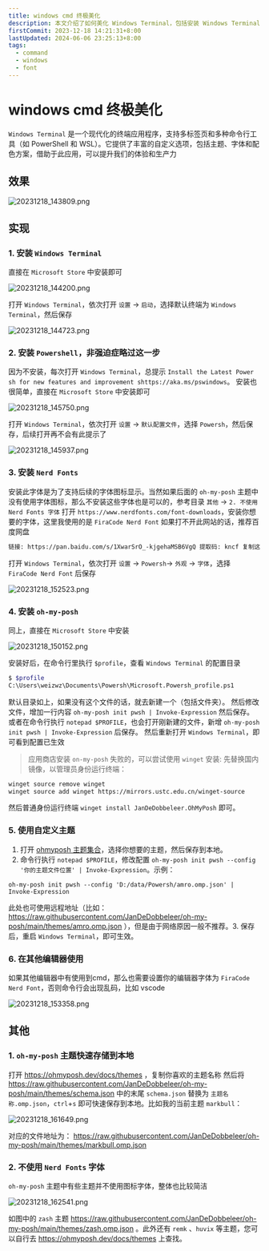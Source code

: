```yaml
---
title: windows cmd 终极美化
description: 本文介绍了如何美化 Windows Terminal，包括安装 Windows Terminal 和 PowerShell、安装 Nerd Fonts 字体、安装 oh-my-posh 主题、使用自定义主题以及在其他编辑器中使用这些设置。文章提供了详细的步骤和相关链接，帮助用户实现终端美化
firstCommit: 2023-12-18 14:21:31+8:00
lastUpdated: 2024-06-06 23:25:13+8:00
tags:
  - command
  - windows
  - font
---
```


# windows cmd 终极美化

`Windows Terminal` 是一个现代化的终端应用程序，支持多标签页和多种命令行工具（如 PowerShell 和 WSL）。它提供了丰富的自定义选项，包括主题、字体和配色方案，借助于此应用，可以提升我们的体验和生产力

## 效果

<!-- ![image](/img/blog/20231218_143809.png) -->
![20231218_143809.png](https://www.helloimg.com/i/2025/01/02/67768685e62d0.png)

## 实现

### 1. 安装 `Windows Terminal`

直接在 `Microsoft Store` 中安装即可

![20231218_144200.png](https://www.helloimg.com/i/2025/01/02/67768686ea222.png)

打开 `Windows Terminal`，依次打开 `设置` -> `启动`，选择默认终端为 `Windows Terminal`，然后保存

![20231218_144723.png](https://www.helloimg.com/i/2025/01/02/677686862651b.png)

### 2. 安装 `Powershell`，非强迫症略过这一步

因为不安装，每次打开 `Windows Terminal`，总提示 `Install the Latest Power sh for new features and improvement shttps://aka.ms/pswindows`。
安装也很简单，直接在 `Microsoft Store` 中安装即可

![20231218_145750.png](https://www.helloimg.com/i/2025/01/02/67768688d33dd.png)

打开 `Windows Terminal`，依次打开 `设置` -> `默认配置文件`，选择 `Powersh`，然后保存，后续打开再不会有此提示了

![20231218_145937.png](https://www.helloimg.com/i/2025/01/02/67768685efcdb.png)

### 3. 安装 `Nerd Fonts`

安装此字体是为了支持后续的字体图标显示。当然如果后面的 `oh-my-posh` 主题中没有使用字体图标，那么不安装这些字体也是可以的，参考目录 `其他` -> `2. 不使用 Nerd Fonts 字体`
打开 `https://www.nerdfonts.com/font-downloads`，安装你想要的字体，这里我使用的是 `FiraCode Nerd Font`
如果打不开此网站的话，推荐百度网盘

```txt
链接: https://pan.baidu.com/s/1XwarSrO_-kjgehaMSB6VgQ 提取码: kncf 复制这段内容后打开百度网盘手机App，操作更方便哦
```

打开 `Windows Terminal`，依次打开 `设置` -> `Powersh`-> `外观` -> `字体`，选择 `FiraCode Nerd Font` 后保存

![20231218_152523.png](https://www.helloimg.com/i/2025/01/02/677686897588b.png)

### 4. 安装 `oh-my-posh`

同上，直接在 `Microsoft Store` 中安装

![20231218_150152.png](https://www.helloimg.com/i/2025/01/02/67768686bcb0f.png)

安装好后，在命令行里执行 `$profile`，查看 `Windows Terminal` 的配置目录

```bash
$ $profile
C:\Users\weizwz\Documents\Powersh\Microsoft.Powersh_profile.ps1
```

默认目录如上，如果没有这个文件的话，就去新建一个（包括文件夹）。
然后修改文件，增加一行内容 `oh-my-posh init pwsh | Invoke-Expression` 然后保存。
或者在命令行执行 `notepad $PROFILE`，也会打开刚新建的文件，新增 `oh-my-posh init pwsh | Invoke-Expression` 后保存。
然后重新打开 `Windows Terminal`，即可看到配置已生效

> 应用商店安装 `on-my-posh` 失败的，可以尝试使用 `winget` 安装:
> 先替换国内镜像，以管理员身份运行终端：

```bash
winget source remove winget
winget source add winget https://mirrors.ustc.edu.cn/winget-source
```

然后普通身份运行终端 `winget install JanDeDobbeleer.OhMyPosh` 即可。

### 5. 使用自定义主题

1. 打开 [ohmyposh 主题集合](https://ohmyposh.dev/docs/themes)，选择你想要的主题，然后保存到本地。
2. 命令行执行 `notepad $PROFILE`，修改配置 `oh-my-posh init pwsh --config '你的主题文件位置' | Invoke-Expression`。示例：

```
oh-my-posh init pwsh --config 'D:/data/Powersh/amro.omp.json' | Invoke-Expression
```

此处也可使用远程地址（比如：https://raw.githubusercontent.com/JanDeDobbeleer/oh-my-posh/main/themes/amro.omp.json ），但是由于网络原因一般不推荐。3. 保存后，重启 `Windows Terminal`，即可生效。

### 6. 在其他编辑器使用

如果其他编辑器中有使用到cmd，那么也需要设置你的编辑器字体为 `FiraCode Nerd Font`，否则命令行会出现乱码，比如 vscode

![20231218_153358.png](https://www.helloimg.com/i/2025/01/02/67768689c5163.png)

## 其他

### 1. `oh-my-posh` 主题快速存储到本地

打开 https://ohmyposh.dev/docs/themes ，复制你喜欢的主题名称
然后将 https://raw.githubusercontent.com/JanDeDobbeleer/oh-my-posh/main/themes/schema.json 中的末尾 `schema.json` 替换为 `主题名称.omp.json`，`ctrl`+`s` 即可快速保存到本地。比如我的当前主题 `markbull`：

![20231218_161649.png](https://www.helloimg.com/i/2025/01/02/6776868973319.png)

对应的文件地址为：
https://raw.githubusercontent.com/JanDeDobbeleer/oh-my-posh/main/themes/markbull.omp.json

### 2. 不使用 `Nerd Fonts` 字体

`oh-my-posh` 主题中有些主题并不使用图标字体，整体也比较简洁

![20231218_162541.png](https://www.helloimg.com/i/2025/01/02/6776868a79733.png)

如图中的 `zash` 主题 https://raw.githubusercontent.com/JanDeDobbeleer/oh-my-posh/main/themes/zash.omp.json 。此外还有 `remk` 、`huvix` 等主题，您可以自行去 https://ohmyposh.dev/docs/themes 上查找。
